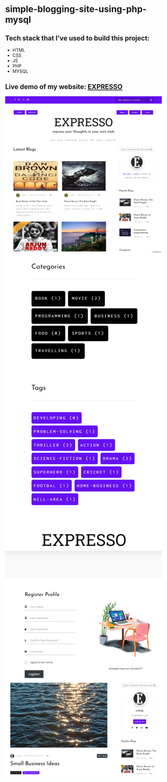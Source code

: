 # simple-blogging-site-using-php-mysql

## Tech stack that I've used to build this project:
- HTML
- CSS
- JS
- PHP 
- MYSQL 

## Live demo of my website: [EXPRESSO](https://expresso2022.000webhostapp.com/)

![e01](https://github.com/nishan-paul-2022/simple-blogging-site-using-php-mysql/blob/main/readme/e01.PNG)
![e02](https://github.com/nishan-paul-2022/simple-blogging-site-using-php-mysql/blob/main/readme/e02.PNG)
![e03](https://github.com/nishan-paul-2022/simple-blogging-site-using-php-mysql/blob/main/readme/e03.PNG)
![e04](https://github.com/nishan-paul-2022/simple-blogging-site-using-php-mysql/blob/main/readme/e04.PNG)
![e05](https://github.com/nishan-paul-2022/simple-blogging-site-using-php-mysql/blob/main/readme/e05.PNG)

